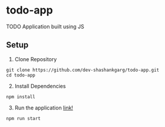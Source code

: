 # todo-app
TODO Application built using JS

## Setup

1. Clone Repository
```
git clone https://github.com/dev-shashankgarg/todo-app.git
cd todo-app
```

2. Install Dependencies
```
npm install
```

3. Run the application [link!](http://localhost:8080)
```
npm run start
```
